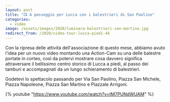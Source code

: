 ```yaml
---
layout: post
title: "📺 A passeggio per Lucca con i balestrieri di San Paolino"
categories:
  - video
image: /assets/images/2020/luminara-balestrieri-san-martino.jpg
redirect_from: /2020/video-tour-lucca-piedi-4k
---
```


Con la ripresa delle attività dell'associazione di questo mese, abbiamo avuto
l'idea per un nuovo video montando una Action-Cam su una delle balestre portate
in corteo, così da potervi mostrare cosa davvero significa attraversare il
bellissimo centro storico di Lucca a piedi, al passo dei tamburi e accompagnati
da un lungo schieramento di balestrieri.

Godetevi lo spettacolo passando per Via San Paolino, Piazza San Michele, Piazza
Napoleone, Piazza San Martino e Piazzale Arrigoni.

<!-- more -->

{% youtube "https://www.youtube.com/watch?v=tM7PUNdWUAM" %}
